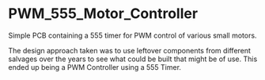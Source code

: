 # PWM_555_Motor_Controller
Simple PCB containing a 555 timer for PWM control of various small motors.

The design approach taken was to use leftover components from different salvages over the years to see what could be built that might be of use. 
This ended up being a PWM Controller using a 555 Timer.

